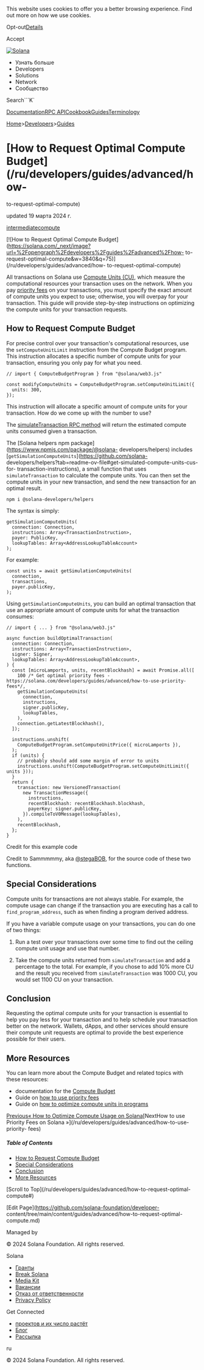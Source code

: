 This website uses cookies to offer you a better browsing experience. Find out
more on how we use cookies.

Opt-out[Details](/ru/privacy-policy#collection-of-information)

Accept

[![Solana](/_next/static/media/logotype-dark.f79d530d.svg)](/ru)

  * Узнать больше
  * Developers
  * Solutions
  * Network
  * Сообщество

Search```K`

[Documentation](/ru/docs)[RPC
API](/ru/docs/rpc)[Cookbook](/ru/developers/cookbook)[Guides](/ru/developers/guides)[Terminology](/ru/docs/terminology)

[Home](/ru)>[Developers](/ru/developers)>[Guides](/ru/developers/guides)

# [How to Request Optimal Compute Budget](/ru/developers/guides/advanced/how-
to-request-optimal-compute)

updated 19 марта 2024 г.

[intermediate](/ru/developers/guides?difficulty=intermediate)[compute](/ru/developers/guides?tags=compute)

[![How to Request Optimal Compute
Budget](https://solana.com/_next/image?url=%2Fopengraph%2Fdevelopers%2Fguides%2Fadvanced%2Fhow-
to-request-optimal-compute&w=3840&q=75)](/ru/developers/guides/advanced/how-
to-request-optimal-compute)

All transactions on Solana use [Compute Units
(CU)](/ru/docs/terminology#compute-units), which measure the computational
resources your transaction uses on the network. When you pay [priority
fees](/ru/developers/guides/advanced/how-to-use-priority-fees) on your
transactions, you must specify the exact amount of compute units you expect to
use; otherwise, you will overpay for your transaction. This guide will provide
step-by-step instructions on optimizing the compute units for your transaction
requests.

## How to Request Compute Budget #

For precise control over your transaction's computational resources, use the
`setComputeUnitLimit` instruction from the Compute Budget program. This
instruction allocates a specific number of compute units for your transaction,
ensuring you only pay for what you need.

    
    
    // import { ComputeBudgetProgram } from "@solana/web3.js"
     
    const modifyComputeUnits = ComputeBudgetProgram.setComputeUnitLimit({
      units: 300,
    });

This instruction will allocate a specific amount of compute units for your
transaction. How do we come up with the number to use?

The [simulateTransaction RPC method](/ru/docs/rpc/http/simulatetransaction)
will return the estimated compute units consumed given a transaction.

The [Solana helpers npm package](https://www.npmjs.com/package/@solana-
developers/helpers) includes
[`getSimulationComputeUnits`](https://github.com/solana-
developers/helpers?tab=readme-ov-file#get-simulated-compute-units-cus-for-
transaction-instructions), a small function that uses `simulateTransaction` to
calculate the compute units. You can then set the compute units in your new
transaction, and send the new transaction for an optimal result.

    
    
    npm i @solana-developers/helpers

The syntax is simply:

    
    
    getSimulationComputeUnits(
      connection: Connection,
      instructions: Array<TransactionInstruction>,
      payer: PublicKey,
      lookupTables: Array<AddressLookupTableAccount>
    );

For example:

    
    
    const units = await getSimulationComputeUnits(
      connection,
      transactions,
      payer.publicKey,
    );

Using `getSimulationComputeUnits`, you can build an optimal transaction that
use an appropriate amount of compute units for what the transaction consumes:

    
    
    // import { ... } from "@solana/web3.js"
     
    async function buildOptimalTransaction(
      connection: Connection,
      instructions: Array<TransactionInstruction>,
      signer: Signer,
      lookupTables: Array<AddressLookupTableAccount>,
    ) {
      const [microLamports, units, recentBlockhash] = await Promise.all([
        100 /* Get optimal priority fees - https://solana.com/developers/guides/advanced/how-to-use-priority-fees*/,
        getSimulationComputeUnits(
          connection,
          instructions,
          signer.publicKey,
          lookupTables,
        ),
        connection.getLatestBlockhash(),
      ]);
     
      instructions.unshift(
        ComputeBudgetProgram.setComputeUnitPrice({ microLamports }),
      );
      if (units) {
        // probably should add some margin of error to units
        instructions.unshift(ComputeBudgetProgram.setComputeUnitLimit({ units }));
      }
      return {
        transaction: new VersionedTransaction(
          new TransactionMessage({
            instructions,
            recentBlockhash: recentBlockhash.blockhash,
            payerKey: signer.publicKey,
          }).compileToV0Message(lookupTables),
        ),
        recentBlockhash,
      };
    }

Credit for this example code

Credit to Sammmmmy, aka [@stegaBOB](https://twitter.com/stegaBOB), for the
source code of these two functions.

## Special Considerations #

Compute units for transactions are not always stable. For example, the compute
usage can change if the transaction you are executing has a call to
`find_program_address`, such as when finding a program derived address.

If you have a variable compute usage on your transactions, you can do one of
two things:

  1. Run a test over your transactions over some time to find out the ceiling compute unit usage and use that number.

  2. Take the compute units returned from `simulateTransaction` and add a percentage to the total. For example, if you chose to add 10% more CU and the result you received from `simulateTransaction` was 1000 CU, you would set 1100 CU on your transaction.

## Conclusion #

Requesting the optimal compute units for your transaction is essential to help
you pay less for your transaction and to help schedule your transaction better
on the network. Wallets, dApps, and other services should ensure their compute
unit requests are optimal to provide the best experience possible for their
users.

## More Resources #

You can learn more about the Compute Budget and related topics with these
resources:

  * documentation for the [Compute Budget](/ru/docs/core/runtime#compute-budget)
  * Guide on [how to use priority fees](/ru/developers/guides/advanced/how-to-use-priority-fees)
  * Guide on [how to optimize compute units in programs](/ru/developers/guides/advanced/how-to-optimize-compute)

[Previous« How to Optimize Compute Usage on
Solana](/ru/developers/guides/advanced/how-to-optimize-compute)[NextHow to use
Priority Fees on Solana »](/ru/developers/guides/advanced/how-to-use-priority-
fees)

##### Table of Contents

  * [How to Request Compute Budget](/ru/developers/guides/advanced/how-to-request-optimal-compute#how-to-request-compute-budget)
  * [Special Considerations](/ru/developers/guides/advanced/how-to-request-optimal-compute#special-considerations)
  * [Conclusion](/ru/developers/guides/advanced/how-to-request-optimal-compute#conclusion)
  * [More Resources](/ru/developers/guides/advanced/how-to-request-optimal-compute#more-resources)

[Scroll to Top](/ru/developers/guides/advanced/how-to-request-optimal-
compute#)

[Edit Page](https://github.com/solana-foundation/developer-
content/tree/main/content/guides/advanced/how-to-request-optimal-compute.md)

Managed by

[](/ru)

[](/youtube)[](/twitter)[](/discord)[](/reddit)[](/github)[](/telegram)

© 2024 Solana Foundation. All rights reserved.

Solana

  * [Гранты](https://solana.org/grants)
  * [Break Solana](https://break.solana.com/)
  * [Media Kit](/ru/branding)
  * [Вакансии](https://jobs.solana.com/)
  * [Отказ от ответственности](/ru/tos)
  * [Privacy Policy](/ru/privacy-policy)

Get Connected

  * [проектов и их число растёт](/ru/ecosystem)
  * [Блог](/ru/news)
  * [Рассылка](/ru/newsletter)

ru

© 2024 Solana Foundation. All rights reserved.

